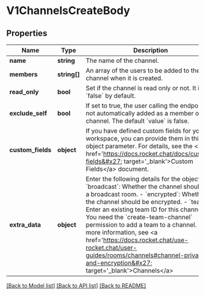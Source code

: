 # V1ChannelsCreateBody

## Properties
Name | Type | Description | Notes
------------ | ------------- | ------------- | -------------
**name** | **string** | The name of the channel. | 
**members** | **string[]** | An array of the users to be added to the channel when it is created. | [optional] 
**read_only** | **bool** | Set if the channel is read only or not. It is &#x60;false&#x60; by default. | [optional] 
**exclude_self** | **bool** | If set to true, the user calling the endpoint is not automatically added as a member of the channel. The default &#x60;value&#x60; is false. | [optional] 
**custom_fields** | **object** | If you have defined custom fields for your workspace, you can provide them in this object parameter. For details, see the &lt;a href&#x3D;&#x27;https://docs.rocket.chat/docs/custom-fields&#x27; target&#x3D;&#x27;_blank&#x27;&gt;Custom Fields&lt;/a&gt; document. | [optional] 
**extra_data** | **object** | Enter the following details for the object: - &#x60;broadcast&#x60;: Whether the channel should be a broadcast room. - &#x60;encrypted&#x60;: Whether the channel should be encrypted. - &#x60;teamId&#x60;: Enter an existing team ID for this channel. You need the &#x60;create-team-channel&#x60; permission to add a team to a channel.  For more information, see &lt;a href&#x3D;&#x27;https://docs.rocket.chat/use-rocket.chat/user-guides/rooms/channels#channel-privacy-and-encryption&#x27; target&#x3D;&#x27;_blank&#x27;&gt;Channels&lt;/a&gt; | [optional] 

[[Back to Model list]](../../README.md#documentation-for-models) [[Back to API list]](../../README.md#documentation-for-api-endpoints) [[Back to README]](../../README.md)

